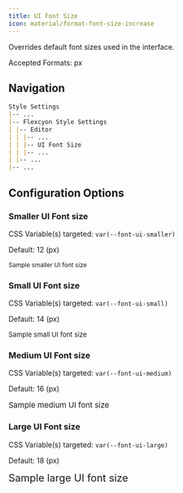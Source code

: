```yaml
---
title: UI Font Size
icon: material/format-font-size-increase
---
```


Overrides default font sizes used in the interface.

Accepted Formats: px

## Navigation

```md
Style Settings
|-- ...
|-- Flexcyon Style Settings
| |-- Editor
| | |-- ...
| | |-- UI Font Size
| | |-- ...
| |-- ...
|-- ...
```

## Configuration Options

### Smaller UI Font size

CSS Variable(s) targeted: `var(--font-ui-smaller)`

Default: 12 (px)

<span style="font-size: 12px">Sample smaller UI font size</span>

### Small UI Font size

CSS Variable(s) targeted: `var(--font-ui-small)`

Default: 14 (px)

<span style="font-size: 13px">Sample small UI font size</span>

### Medium UI Font size

CSS Variable(s) targeted: `var(--font-ui-medium)`

Default: 16 (px)

<span style="font-size: 15px">Sample medium UI font size</span>

### Large UI Font size

CSS Variable(s) targeted: `var(--font-ui-large)`

Default: 18 (px)

<span style="font-size: 20px">Sample large UI font size</span>
